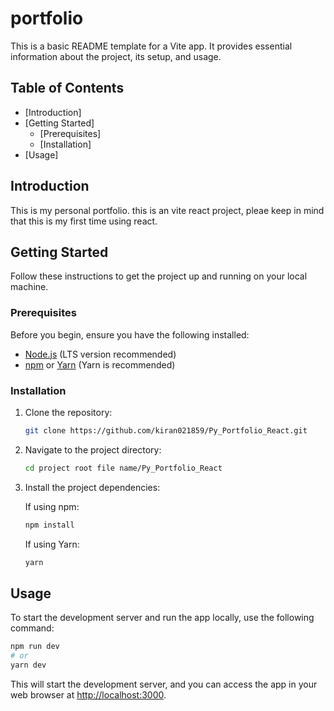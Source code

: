 
# portfolio 

This is a basic README template for a Vite app. It provides essential information about the project, its setup, and usage.

## Table of Contents
- [Introduction]
- [Getting Started]
  - [Prerequisites]
  - [Installation]
- [Usage]


## Introduction

This is my personal portfolio. this is an vite react project, pleae keep in mind that this is my first time using react.   

## Getting Started

Follow these instructions to get the project up and running on your local machine.

### Prerequisites

Before you begin, ensure you have the following installed:

- [Node.js](https://nodejs.org/) (LTS version recommended)
- [npm](https://www.npmjs.com/) or [Yarn](https://yarnpkg.com/) (Yarn is recommended)

### Installation

1. Clone the repository:

   ```bash
   git clone https://github.com/kiran021859/Py_Portfolio_React.git
   ```

2. Navigate to the project directory:

   ```bash
   cd project root file name/Py_Portfolio_React
   ```

3. Install the project dependencies:

   If using npm:

   ```bash
   npm install
   ```

   If using Yarn:

   ```bash
   yarn
   ```

## Usage

To start the development server and run the app locally, use the following command:

```bash
npm run dev
# or
yarn dev
```

This will start the development server, and you can access the app in your web browser at [http://localhost:3000](http://localhost:3000).

